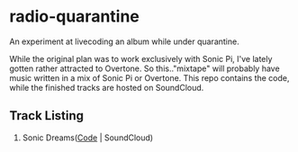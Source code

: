 # radio-quarantine
An experiment at livecoding an album while under quarantine.

While the original plan was to work exclusively with Sonic Pi, I've lately gotten rather attracted to Overtone. So this.."mixtape" will probably have music written in a mix of Sonic Pi or Overtone. This repo contains the code, while the finished tracks are hosted on SoundCloud.


## Track Listing

1. Sonic Dreams([Code](1-sonic-dreams/sonic-dreams.rb) | SoundCloud)
